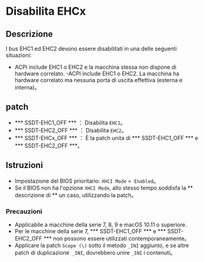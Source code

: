 # Disabilita EHCx

## Descrizione

I bus EHC1 ed EHC2 devono essere disabilitati in una delle seguenti situazioni:

- ACPI include EHC1 o EHC2 e la macchina stessa non dispone di hardware correlato.
-ACPI include EHC1 o EHC2. La macchina ha hardware correlato ma nessuna porta di uscita effettiva (esterna e interna)。


## patch

- *** SSDT-EHC1_OFF *** ： Disabilita `EHC1`。
- *** SSDT-EHC2_OFF *** ： Disabilita `EHC2`。
- *** SSDT-EHCx_OFF *** ： È la patch unita di *** SSDT-EHC1_OFF *** e *** SSDT-EHC2_OFF ***。

## Istruzioni

- Impostazione del BIOS prioritario: `XHCI Mode` =` Enabled`。
- Se il BIOS non ha l'opzione `XHCI Mode`, allo stesso tempo soddisfa la ** descrizione di ** un caso, utilizzando la patch。

### Precauzioni

- Applicabile a macchine della serie 7, 8, 9 e macOS 10.11 o superiore.
- Per le macchine della serie 7, *** SSDT-EHC1_OFF *** e *** SSDT-EHC2_OFF *** non possono essere utilizzati contemporaneamente。
- Applicare la patch `Scope (\)` sotto il metodo `_INI` aggiunto, e se altre patch di duplicazione` _INI`, dovrebbero unire `_INI` i contenuti。
